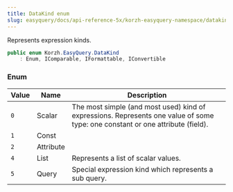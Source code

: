 ```yaml
---
title: DataKind enum
slug: easyquery/docs/api-reference-5x/korzh-easyquery-namespace/datakind-enum
---
```



Represents expression kinds.
```csharp
public enum Korzh.EasyQuery.DataKind
    : Enum, IComparable, IFormattable, IConvertible

```

### Enum

| Value | Name | Description | 
| --- | --- | --- | 
| `0` | Scalar | The most simple (and most used) kind of expressions.  Represents one value of some type: one constant or one attribute (field). | 
| `1` | Const |  | 
| `2` | Attribute |  | 
| `4` | List | Represents a list of scalar values. | 
| `5` | Query | Special expression kind which represents a sub query. |
